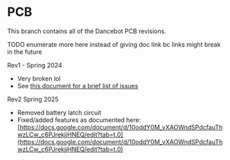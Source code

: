 # PCB

This branch contains all of the Dancebot PCB revisions.


TODO enumerate more here instead of giving doc link bc links might break in the future

Rev1 - Spring 2024
 - Very broken lol
 - See [this document for a brief list of issues](https://docs.google.com/document/d/1zOKfK-TwuoVzB5R426Kyv2TuBPC5sePiFY7nm_Xlvb4/edit?tab=t.0)

Rev2 Spring 2025
 - Removed battery latch circuit
 - Fixed/added features as documented here: [https://docs.google.com/document/d/10oddY0M_yXAOWndSPdcfauThwzLCw_c6PJrekjjHNEQ/edit?tab=t.0](https://docs.google.com/document/d/10oddY0M_yXAOWndSPdcfauThwzLCw_c6PJrekjjHNEQ/edit?tab=t.0)

